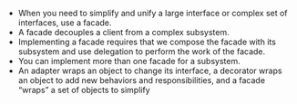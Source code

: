 - When you need to simplify
  and unify a large interface or
  complex set of interfaces, use
  a facade.
- A facade decouples a client
  from a complex subsystem.
- Implementing a facade
  requires that we compose
  the facade with its subsystem
  and use delegation to
  perform the work of the
  facade.
- You can implement more than
  one facade for a subsystem.
- An adapter wraps an object
  to change its interface, a
  decorator wraps an object
  to add new behaviors and
  responsibilities, and a facade
  “wraps” a set of objects to
  simplify
